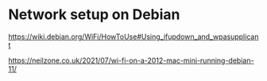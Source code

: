 # Network setup on Debian

https://wiki.debian.org/WiFi/HowToUse#Using_ifupdown_and_wpasupplicant

https://neilzone.co.uk/2021/07/wi-fi-on-a-2012-mac-mini-running-debian-11/
